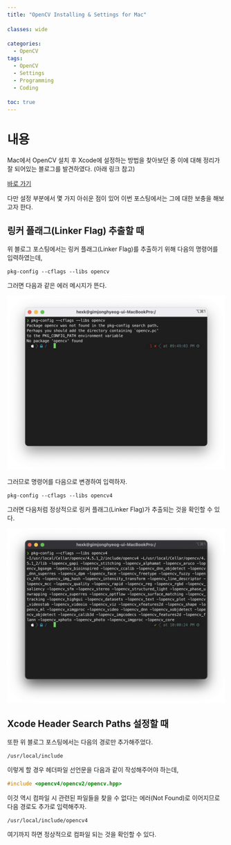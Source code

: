 ```yaml
---
title: "OpenCV Installing & Settings for Mac"

classes: wide

categories:
  - OpenCV
tags:
  - OpenCV
  - Settings
  - Programming
  - Coding

toc: true
---
```


# 내용

Mac에서 OpenCV 설치 후 Xcode에 설정하는 방법을 찾아보던 중 이에 대해 정리가 잘 되어있는 블로그를 발견하였다.
(아래 링크 참고)

[바로 가기](https://dgrld.tistory.com/34 "Xcode OpenCV Install & Settings")

다만 설정 부분에서 몇 가지 아쉬운 점이 있어 이번 포스팅에서는 그에 대한 보충을 해보고자 한다.

##  링커 플래그(Linker Flag) 추출할 때

위 블로그 포스팅에서는 링커 플래그(Linker Flag)를 추출하기 위해 다음의 명령어를 입력하였는데,

```shell
pkg-config --cflags --libs opencv
```

그러면 다음과 같은 에러 메시지가 뜬다.

![OpenCV-Settings](/assets/images/opencv/studying/opencv-settings-1.png "OpenCV-Settings")

그러므로 명령어를 다음으로 변경하여 입력하자.

```shell
pkg-config --cflags --libs opencv4
```

그러면 다음처럼 정상적으로 링커 플래그(Linker Flag)가 추출되는 것을 확인할 수 있다.

![OpenCV-Settings](/assets/images/opencv/studying/opencv-settings-2.png "OpenCV-Settings")

## Xcode Header Search Paths 설정할 때

또한 위 블로그 포스팅에서는 다음의 경로만 추가해주었다.

```shell
/usr/local/include
```

이렇게 할 경우 헤더파일 선언문을 다음과 같이 작성해주어야 하는데,

```cpp
#include <opencv4/opencv2/opencv.hpp>
```

이것 역시 컴파일 시 관련된 파일들을 찾을 수 없다는 에러(Not Found)로 이어지므로 다음 경로도 추가로 입력해주자.

```shell
/usr/local/include/opencv4
```

여기까지 하면 정상적으로 컴파일 되는 것을 확인할 수 있다.





